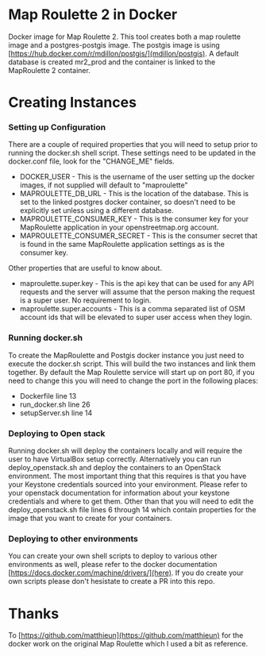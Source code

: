 # Map Roulette 2 in Docker
Docker image for Map Roulette 2. This tool creates both a map roulette image and a postgres-postgis image. The postgis image is using [https://hub.docker.com/r/mdillon/postgis/](mdillon/postgis). A default database is created mr2_prod and the container is linked to the MapRoulette 2 container.

# Creating Instances

### Setting up Configuration

There are a couple of required properties that you will need to setup prior to running the docker.sh shell script. These settings need to be updated in the docker.conf file, look for the "CHANGE_ME" fields.

* DOCKER_USER - This is the username of the user setting up the docker images, if not supplied will default to "maproulette"
* MAPROULETTE_DB_URL - This is the location of the database. This is set to the linked postgres docker container, so doesn't need to be explicitly set unless using a different database.
* MAPROULETTE_CONSUMER_KEY - This is the consumer key for your MapRoulette application in your openstreetmap.org account. 
* MAPROULETTE_CONSUMER_SECRET - This is the consumer secret that is found in the same MapRoulette application settings as is the consumer key. 

Other properties that are useful to know about.

* maproulette.super.key - This is the api key that can be used for any API requests and the server will assume that the person making the request is a super user. No requirement to login.
* maproulette.super.accounts - This is a comma separated list of OSM account ids that will be elevated to super user access when they login. 

### Running docker.sh

To create the MapRoulette and Postgis docker instance you just need to execute the docker.sh script. This will build the two instances and link them together. By default the Map Roulette service will start up on port 80, if you need to change this you will need to change the port in the following places:

* Dockerfile line 13
* run_docker.sh line 26
* setupServer.sh line 14

### Deploying to Open stack

Running docker.sh will deploy the containers locally and will require the user to have VirtualBox setup correctly. Alternatively you can run deploy_openstack.sh and deploy the containers to an OpenStack environment. The most important thing that this requires is that you have your Keystone credentials sourced into your environment. Please refer to your openstack documentation for information about your keystone credentials and where to get them. Other than that you will need to edit the deploy_openstack.sh file lines 6 through 14 which contain properties for the image that you want to create for your containers. 

### Deploying to other environments

You can create your own shell scripts to deploy to various other environments as well, please refer to the docker documentation [https://docs.docker.com/machine/drivers/](here). If you do create your own scripts please don't hesistate to create a PR into this repo.

# Thanks

To [https://github.com/matthieun](https://github.com/matthieun) for the docker work on the original Map Roulette which I used a bit as reference.

